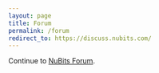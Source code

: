 ```yaml
---
layout: page
title: Forum
permalink: /forum
redirect_to: https://discuss.nubits.com/
---
```

Continue to <a href="https://discuss.nubits.com/">NuBits Forum</a>.
